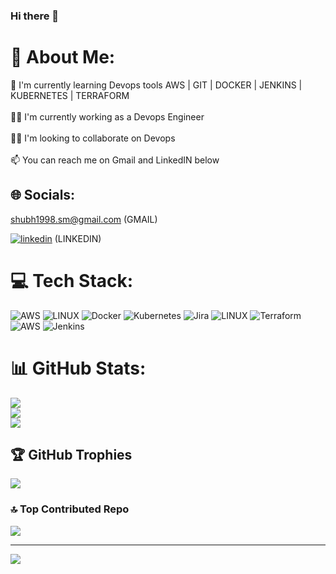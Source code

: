 ### Hi there 👋
# 💫 About Me:
🧠 I'm currently learning Devops tools AWS | GIT | DOCKER | JENKINS | KUBERNETES | TERRAFORM<br><br>👩‍💻 I'm currently working as a Devops Engineer<br><br>👯‍♀️ I'm looking to collaborate on Devops <br><br>📫 You can reach me on Gmail and LinkedIN below

## 🌐 Socials:
shubh1998.sm@gmail.com (GMAIL)

[![linkedin](https://img.shields.io/badge/linkedin-0A66C2?style=for-the-badge&logo=linkedin&logoColor=white)](https://www.linkedin.com/in/shubham-a-m-manjrekar-21745722b/) (LINKEDIN)

# 💻 Tech Stack:
![AWS](https://img.shields.io/badge/AWS-%23FF9900.svg?style=plastic&logo=amazon-aws&logoColor=white) ![LINUX](https://img.shields.io/badge/Linux-FCC624?style=plastic&logo=linux&logoColor=black) ![Docker](https://img.shields.io/badge/docker-%230db7ed.svg?style=plastic&logo=docker&logoColor=white) ![Kubernetes](https://img.shields.io/badge/kubernetes-%23326ce5.svg?style=plastic&logo=kubernetes&logoColor=white) ![Jira](https://img.shields.io/badge/jira-%230A0FFF.svg?style=plastic&logo=jira&logoColor=white) ![LINUX](https://img.shields.io/badge/Linux-FCC624?style=plastic&logo=linux&logoColor=black) ![Terraform](https://img.shields.io/badge/terraform-%235835CC.svg?style=plastic&logo=terraform&logoColor=white) ![AWS](https://img.shields.io/badge/AWS-%23FF9900.svg?style=plastic&logo=amazon-aws&logoColor=white) ![Jenkins](https://img.shields.io/badge/jenkins-%232C5263.svg?style=plastic&logo=jenkins&logoColor=white)

# 📊 GitHub Stats:
![](https://github-readme-stats.vercel.app/api?username=Coldzz189&theme=buefy&hide_border=false&include_all_commits=true&count_private=true)<br/>
![](https://github-readme-streak-stats.herokuapp.com/?user=Coldzz189&theme=buefy&hide_border=false)<br/>
![](https://github-readme-stats.vercel.app/api/top-langs/?username=Coldzz189&theme=buefy&hide_border=false&include_all_commits=true&count_private=true&layout=compact)

## 🏆 GitHub Trophies
![](https://github-profile-trophy.vercel.app/?username=Coldzz189&theme=radical&no-frame=false&no-bg=false&margin-w=4)

### 🔝 Top Contributed Repo
![](https://github-contributor-stats.vercel.app/api?username=Coldzz189&limit=5&theme=matrix&combine_all_yearly_contributions=true)

---
[![](https://visitcount.itsvg.in/api?id=Coldzz189&icon=6&color=0)](https://visitcount.itsvg.in)
<!-- Proudly created with GPRM ( https://gprm.itsvg.in ) -->

